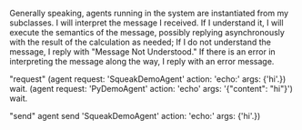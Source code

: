 Generally speaking, agents running in the system are instantiated from my subclasses. I will interpret the message I received. If I understand it, I will execute the semantics of the message, possibly replying asynchronously with the result of the calculation as needed;  If I do not understand the message, I reply with "Message Not Understood." If there is an error in interpreting the message along the way, I reply with an error message.


"request"
(agent request: 'SqueakDemoAgent' action: 'echo:' args: {'hi'.}) wait.
(agent request: 'PyDemoAgent' action: 'echo' args: '{"content": "hi"}') wait.

"send"
agent send 'SqueakDemoAgent' action: 'echo:' args: {'hi'.}) 
